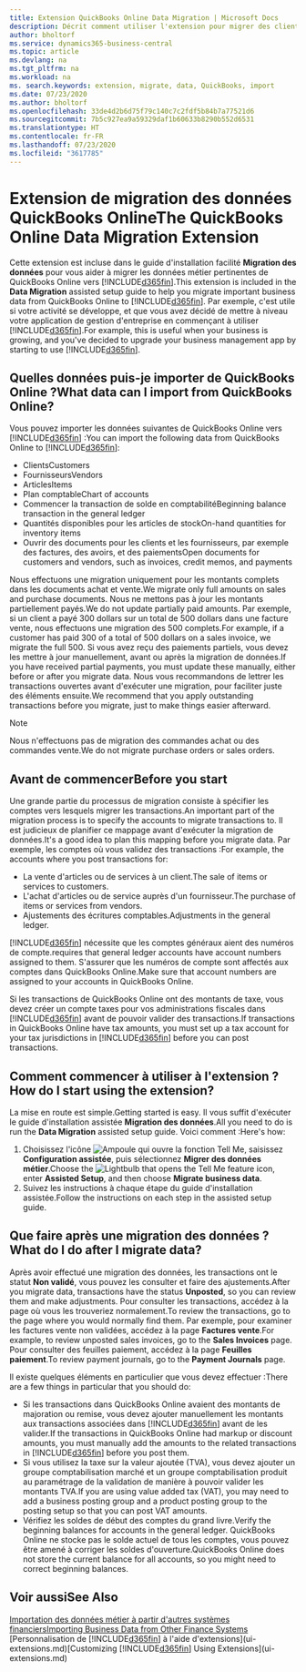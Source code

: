 ```yaml
---
title: Extension QuickBooks Online Data Migration | Microsoft Docs
description: Décrit comment utiliser l'extension pour migrer des clients, des fournisseurs, des articles, et des comptes de QuickBooks Online dans Business Central.
author: bholtorf
ms.service: dynamics365-business-central
ms.topic: article
ms.devlang: na
ms.tgt_pltfrm: na
ms.workload: na
ms. search.keywords: extension, migrate, data, QuickBooks, import
ms.date: 07/23/2020
ms.author: bholtorf
ms.openlocfilehash: 33de4d2b6d75f79c140c7c2fdf5b84b7a77521d6
ms.sourcegitcommit: 7b5c927ea9a59329daf1b60633b8290b552d6531
ms.translationtype: HT
ms.contentlocale: fr-FR
ms.lasthandoff: 07/23/2020
ms.locfileid: "3617785"
---
```

# <a name="the-quickbooks-online-data-migration-extension"></a><span data-ttu-id="7418d-103">Extension de migration des données QuickBooks Online</span><span class="sxs-lookup"><span data-stu-id="7418d-103">The QuickBooks Online Data Migration Extension</span></span>

<span data-ttu-id="7418d-104">Cette extension est incluse dans le guide d'installation facilité **Migration des données** pour vous aider à migrer les données métier pertinentes de QuickBooks Online vers [!INCLUDE[d365fin](includes/d365fin_md.md)].</span><span class="sxs-lookup"><span data-stu-id="7418d-104">This extension is included in the **Data Migration** assisted setup guide to help you migrate important business data from QuickBooks Online to [!INCLUDE[d365fin](includes/d365fin_md.md)].</span></span> <span data-ttu-id="7418d-105">Par exemple, c'est utile si votre activité se développe, et que vous avez décidé de mettre à niveau votre application de gestion d'entreprise en commençant à utiliser [!INCLUDE[d365fin](includes/d365fin_md.md)].</span><span class="sxs-lookup"><span data-stu-id="7418d-105">For example, this is useful when your business is growing, and you've decided to upgrade your business management app by starting to use [!INCLUDE[d365fin](includes/d365fin_md.md)].</span></span>

## <a name="what-data-can-i-import-from-quickbooks-online"></a><span data-ttu-id="7418d-106">Quelles données puis-je importer de QuickBooks Online ?</span><span class="sxs-lookup"><span data-stu-id="7418d-106">What data can I import from QuickBooks Online?</span></span>

<span data-ttu-id="7418d-107">Vous pouvez importer les données suivantes de QuickBooks Online vers [!INCLUDE[d365fin](includes/d365fin_md.md)] :</span><span class="sxs-lookup"><span data-stu-id="7418d-107">You can import the following data from QuickBooks Online to [!INCLUDE[d365fin](includes/d365fin_md.md)]:</span></span>  

* <span data-ttu-id="7418d-108">Clients</span><span class="sxs-lookup"><span data-stu-id="7418d-108">Customers</span></span>
* <span data-ttu-id="7418d-109">Fournisseurs</span><span class="sxs-lookup"><span data-stu-id="7418d-109">Vendors</span></span>
* <span data-ttu-id="7418d-110">Articles</span><span class="sxs-lookup"><span data-stu-id="7418d-110">Items</span></span>
* <span data-ttu-id="7418d-111">Plan comptable</span><span class="sxs-lookup"><span data-stu-id="7418d-111">Chart of accounts</span></span>
* <span data-ttu-id="7418d-112">Commencer la transaction de solde en comptabilité</span><span class="sxs-lookup"><span data-stu-id="7418d-112">Beginning balance transaction in the general ledger</span></span>
* <span data-ttu-id="7418d-113">Quantités disponibles pour les articles de stock</span><span class="sxs-lookup"><span data-stu-id="7418d-113">On-hand quantities for inventory items</span></span>
* <span data-ttu-id="7418d-114">Ouvrir des documents pour les clients et les fournisseurs, par exemple des factures, des avoirs, et des paiements</span><span class="sxs-lookup"><span data-stu-id="7418d-114">Open documents for customers and vendors, such as invoices, credit memos, and payments</span></span>

<span data-ttu-id="7418d-115">Nous effectuons une migration uniquement pour les montants complets dans les documents achat et vente.</span><span class="sxs-lookup"><span data-stu-id="7418d-115">We migrate only full amounts on sales and purchase documents.</span></span> <span data-ttu-id="7418d-116">Nous ne mettons pas à jour les montants partiellement payés.</span><span class="sxs-lookup"><span data-stu-id="7418d-116">We do not update partially paid amounts.</span></span> <span data-ttu-id="7418d-117">Par exemple, si un client a payé 300 dollars sur un total de 500 dollars dans une facture vente, nous effectuons une migration des 500 complets.</span><span class="sxs-lookup"><span data-stu-id="7418d-117">For example, if a customer has paid 300 of a total of 500 dollars on a sales invoice, we migrate the full 500.</span></span> <span data-ttu-id="7418d-118">Si vous avez reçu des paiements partiels, vous devez les mettre à jour manuellement, avant ou après la migration de données.</span><span class="sxs-lookup"><span data-stu-id="7418d-118">If you have received partial payments, you must update these manually, either before or after you migrate data.</span></span> <span data-ttu-id="7418d-119">Nous vous recommandons de lettrer les transactions ouvertes avant d'exécuter une migration, pour faciliter juste des éléments ensuite.</span><span class="sxs-lookup"><span data-stu-id="7418d-119">We recommend that you apply outstanding transactions before you migrate, just to make things easier afterward.</span></span>

> [!NOTE]  
> <span data-ttu-id="7418d-120">Nous n'effectuons pas de migration des commandes achat ou des commandes vente.</span><span class="sxs-lookup"><span data-stu-id="7418d-120">We do not migrate purchase orders or sales orders.</span></span>

## <a name="before-you-start"></a><span data-ttu-id="7418d-121">Avant de commencer</span><span class="sxs-lookup"><span data-stu-id="7418d-121">Before you start</span></span>

<span data-ttu-id="7418d-122">Une grande partie du processus de migration consiste à spécifier les comptes vers lesquels migrer les transactions.</span><span class="sxs-lookup"><span data-stu-id="7418d-122">An important part of the migration process is to specify the accounts to migrate transactions to.</span></span> <span data-ttu-id="7418d-123">Il est judicieux de planifier ce mappage avant d'exécuter la migration de données.</span><span class="sxs-lookup"><span data-stu-id="7418d-123">It's a good idea to plan this mapping before you migrate data.</span></span> <span data-ttu-id="7418d-124">Par exemple, les comptes où vous validez des transactions :</span><span class="sxs-lookup"><span data-stu-id="7418d-124">For example, the accounts where you post transactions for:</span></span>  

* <span data-ttu-id="7418d-125">La vente d'articles ou de services à un client.</span><span class="sxs-lookup"><span data-stu-id="7418d-125">The sale of items or services to customers.</span></span>
* <span data-ttu-id="7418d-126">L'achat d'articles ou de service auprès d'un fournisseur.</span><span class="sxs-lookup"><span data-stu-id="7418d-126">The purchase of items or services from vendors.</span></span>  
* <span data-ttu-id="7418d-127">Ajustements des écritures comptables.</span><span class="sxs-lookup"><span data-stu-id="7418d-127">Adjustments in the general ledger.</span></span>  

[!INCLUDE[d365fin](includes/d365fin_md.md)] <span data-ttu-id="7418d-128">nécessite que les comptes généraux aient des numéros de compte.</span><span class="sxs-lookup"><span data-stu-id="7418d-128">requires that general ledger accounts have account numbers assigned to them.</span></span> <span data-ttu-id="7418d-129">S'assurer que les numéros de compte sont affectés aux comptes dans QuickBooks Online.</span><span class="sxs-lookup"><span data-stu-id="7418d-129">Make sure that account numbers are assigned to your accounts in QuickBooks Online.</span></span>

<span data-ttu-id="7418d-130">Si les transactions de QuickBooks Online ont des montants de taxe, vous devez créer un compte taxes pour vos administrations fiscales dans [!INCLUDE[d365fin](includes/d365fin_md.md)] avant de pouvoir valider des transactions.</span><span class="sxs-lookup"><span data-stu-id="7418d-130">If transactions in QuickBooks Online have tax amounts, you must set up a tax account for your tax jurisdictions in [!INCLUDE[d365fin](includes/d365fin_md.md)] before you can post transactions.</span></span>

## <a name="how-do-i-start-using-the-extension"></a><span data-ttu-id="7418d-131">Comment commencer à utiliser à l'extension ?</span><span class="sxs-lookup"><span data-stu-id="7418d-131">How do I start using the extension?</span></span>

<span data-ttu-id="7418d-132">La mise en route est simple.</span><span class="sxs-lookup"><span data-stu-id="7418d-132">Getting started is easy.</span></span> <span data-ttu-id="7418d-133">Il vous suffit d'exécuter le guide d'installation assistée **Migration des données**.</span><span class="sxs-lookup"><span data-stu-id="7418d-133">All you need to do is run the **Data Migration** assisted setup guide.</span></span> <span data-ttu-id="7418d-134">Voici comment :</span><span class="sxs-lookup"><span data-stu-id="7418d-134">Here's how:</span></span>

1. <span data-ttu-id="7418d-135">Choisissez l'icône ![Ampoule qui ouvre la fonction Tell Me](media/ui-search/search_small.png "Dites-moi ce que vous voulez faire"), saisissez **Configuration assistée**, puis sélectionnez **Migrer des données métier**.</span><span class="sxs-lookup"><span data-stu-id="7418d-135">Choose the ![Lightbulb that opens the Tell Me feature](media/ui-search/search_small.png "Tell me what you want to do") icon, enter **Assisted Setup**, and then choose **Migrate business data**.</span></span>
2. <span data-ttu-id="7418d-136">Suivez les instructions à chaque étape du guide d'installation assistée.</span><span class="sxs-lookup"><span data-stu-id="7418d-136">Follow the instructions on each step in the assisted setup guide.</span></span>

## <a name="what-do-i-do-after-i-migrate-data"></a><span data-ttu-id="7418d-137">Que faire après une migration des données ?</span><span class="sxs-lookup"><span data-stu-id="7418d-137">What do I do after I migrate data?</span></span>

<span data-ttu-id="7418d-138">Après avoir effectué une migration des données, les transactions ont le statut **Non validé**, vous pouvez les consulter et faire des ajustements.</span><span class="sxs-lookup"><span data-stu-id="7418d-138">After you migrate data, transactions have the status **Unposted**, so you can review them and make adjustments.</span></span> <span data-ttu-id="7418d-139">Pour consulter les transactions, accédez à la page où vous les trouveriez normalement.</span><span class="sxs-lookup"><span data-stu-id="7418d-139">To review the transactions, go to the page where you would normally find them.</span></span> <span data-ttu-id="7418d-140">Par exemple, pour examiner les factures vente non validées, accédez à la page **Factures vente**.</span><span class="sxs-lookup"><span data-stu-id="7418d-140">For example, to review unposted sales invoices, go to the **Sales Invoices** page.</span></span> <span data-ttu-id="7418d-141">Pour consulter des feuilles paiement, accédez à la page **Feuilles paiement**.</span><span class="sxs-lookup"><span data-stu-id="7418d-141">To review payment journals, go to the **Payment Journals** page.</span></span>  

<span data-ttu-id="7418d-142">Il existe quelques éléments en particulier que vous devez effectuer :</span><span class="sxs-lookup"><span data-stu-id="7418d-142">There are a few things in particular that you should do:</span></span>

* <span data-ttu-id="7418d-143">Si les transactions dans QuickBooks Online avaient des montants de majoration ou remise, vous devez ajouter manuellement les montants aux transactions associées dans [!INCLUDE[d365fin](includes/d365fin_md.md)] avant de les valider.</span><span class="sxs-lookup"><span data-stu-id="7418d-143">If the transactions in QuickBooks Online had markup or discount amounts, you must manually add the amounts to the related transactions in [!INCLUDE[d365fin](includes/d365fin_md.md)] before you post them.</span></span>
* <span data-ttu-id="7418d-144">Si vous utilisez la taxe sur la valeur ajoutée (TVA), vous devez ajouter un groupe comptabilisation marché et un groupe comptabilisation produit au paramétrage de la validation de manière à pouvoir valider les montants TVA.</span><span class="sxs-lookup"><span data-stu-id="7418d-144">If you are using value added tax (VAT), you may need to add a business posting group and a product posting group to the posting setup so that you can post VAT amounts.</span></span>
* <span data-ttu-id="7418d-145">Vérifiez les soldes de début des comptes du grand livre.</span><span class="sxs-lookup"><span data-stu-id="7418d-145">Verify the beginning balances for accounts in the general ledger.</span></span> <span data-ttu-id="7418d-146">QuickBooks Online ne stocke pas le solde actuel de tous les comptes, vous pouvez être amené à corriger les soldes d'ouverture.</span><span class="sxs-lookup"><span data-stu-id="7418d-146">QuickBooks Online does not store the current balance for all accounts, so you might need to correct beginning balances.</span></span>

## <a name="see-also"></a><span data-ttu-id="7418d-147">Voir aussi</span><span class="sxs-lookup"><span data-stu-id="7418d-147">See Also</span></span>

[<span data-ttu-id="7418d-148">Importation des données métier à partir d'autres systèmes financiers</span><span class="sxs-lookup"><span data-stu-id="7418d-148">Importing Business Data from Other Finance Systems</span></span>](across-import-data-configuration-packages.md)  
<span data-ttu-id="7418d-149">[Personnalisation de [!INCLUDE[d365fin](includes/d365fin_md.md)] à l'aide d'extensions](ui-extensions.md)</span><span class="sxs-lookup"><span data-stu-id="7418d-149">[Customizing [!INCLUDE[d365fin](includes/d365fin_md.md)] Using Extensions](ui-extensions.md)</span></span>  
